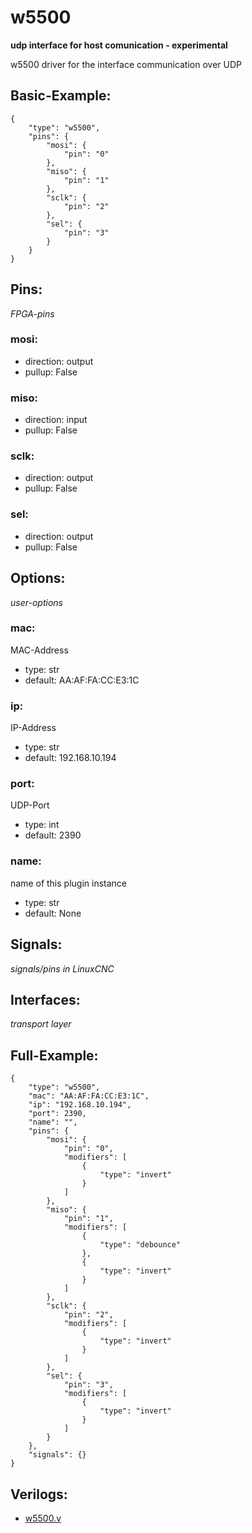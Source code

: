 # w5500
**udp interface for host comunication - experimental**

w5500 driver for the interface communication over UDP

## Basic-Example:
```
{
    "type": "w5500",
    "pins": {
        "mosi": {
            "pin": "0"
        },
        "miso": {
            "pin": "1"
        },
        "sclk": {
            "pin": "2"
        },
        "sel": {
            "pin": "3"
        }
    }
}
```

## Pins:
*FPGA-pins*
### mosi:

 * direction: output
 * pullup: False

### miso:

 * direction: input
 * pullup: False

### sclk:

 * direction: output
 * pullup: False

### sel:

 * direction: output
 * pullup: False


## Options:
*user-options*
### mac:
MAC-Address

 * type: str
 * default: AA:AF:FA:CC:E3:1C

### ip:
IP-Address

 * type: str
 * default: 192.168.10.194

### port:
UDP-Port

 * type: int
 * default: 2390

### name:
name of this plugin instance

 * type: str
 * default: None


## Signals:
*signals/pins in LinuxCNC*


## Interfaces:
*transport layer*


## Full-Example:
```
{
    "type": "w5500",
    "mac": "AA:AF:FA:CC:E3:1C",
    "ip": "192.168.10.194",
    "port": 2390,
    "name": "",
    "pins": {
        "mosi": {
            "pin": "0",
            "modifiers": [
                {
                    "type": "invert"
                }
            ]
        },
        "miso": {
            "pin": "1",
            "modifiers": [
                {
                    "type": "debounce"
                },
                {
                    "type": "invert"
                }
            ]
        },
        "sclk": {
            "pin": "2",
            "modifiers": [
                {
                    "type": "invert"
                }
            ]
        },
        "sel": {
            "pin": "3",
            "modifiers": [
                {
                    "type": "invert"
                }
            ]
        }
    },
    "signals": {}
}
```

## Verilogs:
 * [w5500.v](w5500.v)
